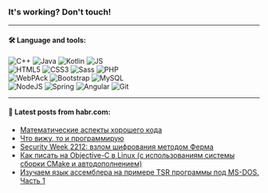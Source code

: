 ### It's working? Don't touch!

---

#### 🛠️ Language and tools:

![C++](https://img.shields.io/badge/C++-informational?logo=c%2B%2B&style=flat&logoColor=white&color=9C033A)
![Java](https://img.shields.io/badge/Java-informational?logo=java&style=flat&logoColor=white&color=007396)
![Kotlin](https://img.shields.io/badge/Kotlin-informational?logo=Kotlin&style=flat&logoColor=white&color=0095D5)
![JS](https://img.shields.io/badge/JS-informational?logo=javaScript&style=flat&logoColor=black&color=F7Df1E) <br>
![HTML5](https://img.shields.io/badge/HTML5-informational?logo=html5&style=flat&logoColor=white&color=E34F26)
![CSS3](https://img.shields.io/badge/CSS3-informational?logo=css3&style=flat&logoColor=white&color=157286)
![Sass](https://img.shields.io/badge/Saas-informational?logo=sass&style=flat&logoColor=white&color=hotpink)
![PHP](https://img.shields.io/badge/PHP-informational?logo=php&style=flat&logoColor=white&color=777BB4) <br>
![WebPAck](https://img.shields.io/badge/WebPack-informational?logo=webPack&style=flat&logoColor=white&color=FF6F00)
![Bootstrap](https://img.shields.io/badge/Bootstrap-informational?logo=Bootstrap&style=flat&logoColor=white&color=7952B3)
![MySQL](https://img.shields.io/badge/MySQL-informational?logo=MySQL&style=flat&logoColor=white&color=00f) <br>
![NodeJS](https://img.shields.io/badge/NodeJS-informational?logo=node.js&style=flat&logoColor=white&color=43853D)
![Spring](https://img.shields.io/badge/Spring-informational?logo=Spring&style=flat&logoColor=white&color=0A9EDC)
![Angular](https://img.shields.io/badge/Vue-informational?logo=vue.js&style=flat&logoColor=white&color=red)
![Git](https://img.shields.io/badge/Git-informational?logo=git&style=flat&logoColor=white&color=darkorange)

___

#### 💬 Latest posts from habr.com:

<!-- BLOG-POST-LIST:START -->
- [Математические аспекты хорошего кода](https://habr.com/ru/post/656773/?utm_source=habrahabr&utm_medium=rss&utm_campaign=656773)
- [Что вижу, то и программирую](https://habr.com/ru/post/656759/?utm_source=habrahabr&utm_medium=rss&utm_campaign=656759)
- [Security Week 2212: взлом шифрования методом Ферма](https://habr.com/ru/post/656709/?utm_source=habrahabr&utm_medium=rss&utm_campaign=656709)
- [Как писать на Objective-C в Linux &lpar;с использованиям системы сборки CMake и автодополнением&rpar;](https://habr.com/ru/post/656701/?utm_source=habrahabr&utm_medium=rss&utm_campaign=656701)
- [Изучаем язык ассемблера на примере TSR программы под MS-DOS. Часть 1](https://habr.com/ru/post/656657/?utm_source=habrahabr&utm_medium=rss&utm_campaign=656657)
<!-- BLOG-POST-LIST:END -->
